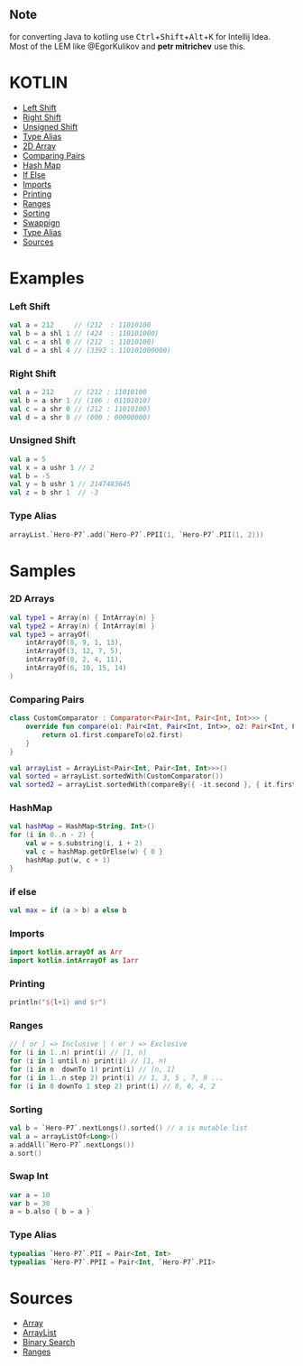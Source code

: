 ## Note
for converting Java to kotling use <kbd> Ctrl</kbd>+<kbd>Shift</kbd>+<kbd>Alt</kbd>+<kbd>K</kbd> for Intellij Idea.  
Most of the LEM like @EgorKulikov and **petr mitrichev** use this.
# KOTLIN

- [Left Shift](#left-shift)
- [Right Shift](#right-shift)
- [Unsigned Shift](#unsigned-shift)
- [Type Alias](#type-alias)
- [2D Array](#2d-arrays)
- [Comparing Pairs](#comparing-pairs)
- [Hash Map](#hashmap)
- [If Else](#if-else)
- [Imports](#imports)
- [Printing](#printing)
- [Ranges](#ranges)
- [Sorting](#sorting)
- [Swappign](#swap-int)
- [Type Alias](#type-alias)
- [Sources](#sources)

# Examples

### Left Shift
```kotlin
val a = 212     // (212  : 11010100
val b = a shl 1 // (424  : 110101000)
val c = a shl 0 // (212  : 11010100)
val d = a shl 4 // (3392 : 110101000000)
```
### Right Shift
```kotlin
val a = 212     // (212 : 11010100
val b = a shr 1 // (106 : 01101010)
val c = a shr 0 // (212 : 11010100)
val d = a shr 8 // (000 : 00000000)
```
### Unsigned Shift
```kotlin
val a = 5
val x = a ushr 1 // 2
val b = -5
val y = b ushr 1 // 2147483645
val z = b shr 1  // -3
```
### Type Alias
```kotlin
arrayList.`Hero-P7`.add(`Hero-P7`.PPII(1, `Hero-P7`.PII(1, 2)))
```

# Samples

### 2D Arrays
```kotlin
val type1 = Array(n) { IntArray(n) }
val type2 = Array(n) { IntArray(m) }
val type3 = arrayOf(
    intArrayOf(8, 9, 1, 13),
    intArrayOf(3, 12, 7, 5),
    intArrayOf(0, 2, 4, 11),
    intArrayOf(6, 10, 15, 14)
)
```

### Comparing Pairs
```kotlin
class CustomComparator : Comparator<Pair<Int, Pair<Int, Int>>> {
    override fun compare(o1: Pair<Int, Pair<Int, Int>>, o2: Pair<Int, Pair<Int, Int>>): Int {
        return o1.first.compareTo(o2.first)
    }
}

val arrayList = ArrayList<Pair<Int, Pair<Int, Int>>>()
val sorted = arrayList.sortedWith(CustomComparator())
val sorted2 = arrayList.sortedWith(compareBy({ -it.second }, { it.first }))
```
### HashMap
```kotlin
val hashMap = HashMap<String, Int>()
for (i in 0..n - 2) {
    val w = s.substring(i, i + 2)
    val c = hashMap.getOrElse(w) { 0 }
    hashMap.put(w, c + 1)
}
```

### if else
```kotlin
val max = if (a > b) a else b
```

### Imports 
```kotlin
import kotlin.arrayOf as Arr
import kotlin.intArrayOf as Iarr
```

### Printing
```kotlin
println("${l+1} and $r")
```

### Ranges
```kotlin
// [ or ] => Inclusive | ( or ) => Exclusive
for (i in 1..n) print(i) // [1, n]
for (i in 1 until n) print(i) // [1, n)
for (i in n  downTo 1) print(i) // [n, 1]
for (i in 1..n step 2) print(i) // 1, 3, 5 , 7, 9 ...
for (i in 8 downTo 1 step 2) print(i) // 8, 6, 4, 2
```

### Sorting
```kotlin
val b = `Hero-P7`.nextLongs().sorted() // a is mutable list
val a = arrayListOf<Long>()
a.addAll(`Hero-P7`.nextLongs())
a.sort()
```

### Swap Int
```kotlin
var a = 10
var b = 30
a = b.also { b = a }
```

### Type Alias
```kotlin
typealias `Hero-P7`.PII = Pair<Int, Int>
typealias `Hero-P7`.PPII = Pair<Int, `Hero-P7`.PII>
```

# Sources
- [Array](https://kotlinlang.org/api/latest/jvm/stdlib/kotlin/-array/index.html)
- [ArrayList](https://kotlinlang.org/api/latest/jvm/stdlib/kotlin.collections/-array-list/index.html)
- [Binary Search](https://kotlinlang.org/api/latest/jvm/stdlib/kotlin.collections/binary-search.html)
- [Ranges](https://kotlinlang.org/docs/reference/ranges.html)

